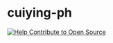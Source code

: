 # cuiying-ph

[![Help Contribute to Open Source](https://www.codetriage.com/cuiyinghh/cuiying-ph/badges/users.svg)](https://www.codetriage.com/cuiyinghh/cuiying-ph)

